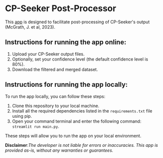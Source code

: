 # CP-Seeker Post-Processor

This [app](https://cpseeker-postprocess.streamlit.app/) is designed to facilitate post-processing of CP-Seeker's output (McGrath, J. et al, 2023).

## Instructions for running the app online:

1. Upload your CP-Seeker output files.
2. Optionally, set your confidence level (the default confidence level is 80%).
3. Download the filtered and merged dataset.

## Instructions for running the app locally:

To run the app locally, you can follow these steps:

1. Clone this repository to your local machine.
2. Install all the required dependencies listed in the `requirements.txt` file using pip.
3. Open your command terminal and enter the following command: `streamlit run main.py`.

These steps will allow you to run the app on your local environment.

**Disclaimer**:*The developer is not liable for errors or inaccuracies. This app is provided as-is, without any warranties or guarantees.*
